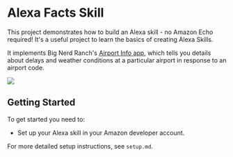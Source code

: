 # Alexa Facts Skill

This project demonstrates how to build an Alexa skill - no Amazon Echo required! It's a useful project to learn the basics of creating Alexa Skills.

It implements Big Nerd Ranch's [Airport Info app](https://github.com/bignerdranch/alexa-airportinfo), which tells you details about delays and weather conditions at a particular airport in response to an airport code.

![](https://cdn.gomix.com/681cc882-059d-4b05-a1f6-6cbc099cc79c%2FalexaSkillGIF.gif)

## Getting Started
To get started you need to:
- Set up your Alexa skill in your Amazon developer account.

For more detailed setup instructions, see `setup.md`.
